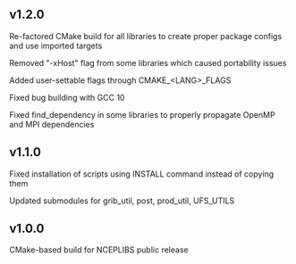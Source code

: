 ## v1.2.0

Re-factored CMake build for all libraries to create proper package configs and use imported targets

Removed "-xHost" flag from some libraries which caused portability issues

Added user-settable flags through CMAKE\_\<LANG\>\_FLAGS

Fixed bug building with GCC 10

Fixed find_dependency in some libraries to properly propagate OpenMP and MPI dependencies


## v1.1.0

Fixed installation of scripts using INSTALL command instead of copying them

Updated submodules for grib\_util, post, prod\_util, UFS\_UTILS


## v1.0.0

CMake-based build for NCEPLIBS public release
